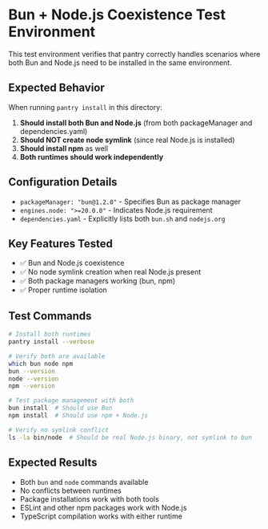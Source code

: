 # Bun + Node.js Coexistence Test Environment

This test environment verifies that pantry correctly handles scenarios where both Bun and Node.js need to be installed in the same environment.

## Expected Behavior

When running `pantry install` in this directory:

1. **Should install both Bun and Node.js** (from both packageManager and dependencies.yaml)
2. **Should NOT create node symlink** (since real Node.js is installed)
3. **Should install npm** as well
4. **Both runtimes should work independently**

## Configuration Details

- `packageManager: "bun@1.2.0"` - Specifies Bun as package manager
- `engines.node: ">=20.0.0"` - Indicates Node.js requirement
- `dependencies.yaml` - Explicitly lists both `bun.sh` and `nodejs.org`

## Key Features Tested

- ✅ Bun and Node.js coexistence
- ✅ No node symlink creation when real Node.js present
- ✅ Both package managers working (bun, npm)
- ✅ Proper runtime isolation

## Test Commands

```bash
# Install both runtimes
pantry install --verbose

# Verify both are available
which bun node npm
bun --version
node --version
npm --version

# Test package management with both
bun install  # Should use Bun
npm install  # Should use npm + Node.js

# Verify no symlink conflict
ls -la bin/node  # Should be real Node.js binary, not symlink to bun
```

## Expected Results

- Both `bun` and `node` commands available
- No conflicts between runtimes
- Package installations work with both tools
- ESLint and other npm packages work with Node.js
- TypeScript compilation works with either runtime

